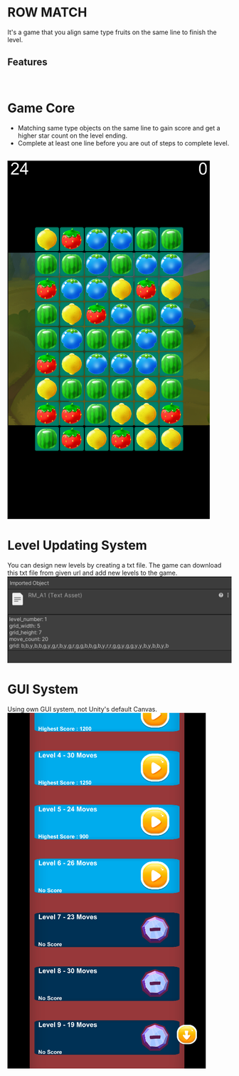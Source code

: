 # ROW MATCH
It's a game that you align same type fruits on the same line to finish the level.
<br />
## Features
<br />

# Game Core
- Matching same type objects on the same line to gain score and get a higher star count on the level ending. <br />
- Complete at least one line before you are out of steps to complete level.
  
<br /> ![Image 1](rowMatch_Game.PNG) <br />

# Level Updating System
You can design new levels by creating a txt file. The game can download this txt file from given url and add new levels to the game.
<br /> ![Image 2](rowMatch_LevelFileSample.PNG) <br />

# GUI System
Using own GUI system, not Unity's default Canvas.
<br /> ![Image 3](rowMatch_Menu.PNG)

